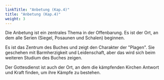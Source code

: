 ```yaml
---
linkTitle: "Anbetung (Kap.4)"
title: "Anbetung (Kap.4)"
weight: 3
---
```



Die Anbetung ist ein zentrales Thema in der Offenbarung. Es ist der Ort, an dem alle Serien (Siegel, Posaunen und Schalen) beginnen.

Es ist das Zentrum des Buches und zeigt den Charakter der "Plagen". Sie geschehen mit Barmherzigkeit und Leidenschaft, aber das wird sich beim weiteren Studium des Buches zeigen.

Der Gottesdienst ist auch der Ort, an dem die kämpfenden Kirchen Antwort und Kraft finden, um ihre Kämpfe zu bestehen.